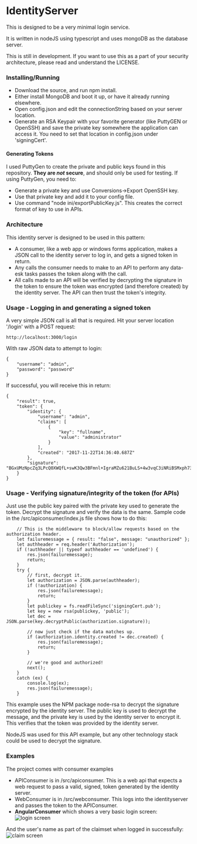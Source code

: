 # IdentityServer
This is designed to be a very minimal login service.  

It is written in nodeJS using typescript and uses mongoDB as the database server.

This is still in development. If you want to use this as a part of your security architecture, please read and understand the LICENSE.

### Installing/Running
 - Download the source, and run npm install.
 - Either install MongoDB and boot it up, or have it already running elsewhere.
 - Open config.json and edit the connectionString based on your server location.
 - Generate an RSA Keypair with your favorite generator (like PuttyGEN or OpenSSH) and save the private key somewhere the application can access it.  You need to set that location in config.json under 'signingCert'.
 
#### Generating Tokens
I used PuttyGen to create the private and public keys found in this repository. **They are _not_ secure**, and should only be used for testing.  If using PuttyGen, you need to:
 - Generate a private key and use Conversions->Export OpenSSH key.
 - Use that private key and add it to your config file.
 - Use command "node ini/exportPublicKey.js". This creates the correct format of key to use in APIs.
 
### Architecture
This identity server is designed to be used in this pattern:
 - A consumer, like a web app or windows forms application, makes a JSON call to the identity server to log in, and gets a signed token in return.
 - Any calls the consumer needs to make to an API to perform any data-esk tasks passes the token along with the call.
 - All calls made to an API will be verified by decrypting the signature in the token to ensure the token was encrypted (and therefore created) by the identity server. The API can then trust the token's integrity. 
 
### Usage - Logging in and generating a signed token
A very simple JSON call is all that is required. Hit your server location '/login' with a POST request:
```
http://localhost:3000/login
```

With raw JSON data to attempt to login:
```
{
	"username": "admin",
	"password": "password"
}
```

If successful, you will receive this in return:
```
{
    "result": true,
    "token": {
        "identity": {
            "username": "admin",
            "claims": [
                {
                    "key": "fullname",
                    "value": "administrator"
                }
            ],
            "created": "2017-11-22T14:36:40.687Z"
        },
        "signature": "BGxUMzNpcZq3LPcQ0XWQfL+swK3Qw3BFmnl+IgraMZu621BuLS+4w3vqC3iNRiBSMxph73hMqdXVyaPaeSkpzQ6IJ/8opxprj0QCII8W1xTIrf4qbUM2ZWZ7T2Ef+v/XpbC9Oo+wF3+BlZ5S8c1YGZZtDrByxfpIpXmQrtq3u4PCFzHmB16pjsRICBTidax0brhhZQVtXDm8KBBU5HWc3hzJdvef2Ec6kbU7qE5pA0rpWVY3bUZbpY0B1QdioFBlNW9WnobIbB4siVVpQ6vkLHO8zGTq6Y9Mw6DD3RgL5yUybeJHyQNdG/4nLwcMTYyT3WnHuVww0Z1l1eIVQ+4ztQ=="
    }
}
```

### Usage - Verifying signature/integrity of the token (for APIs)
Just use the public key paired with the private key used to generate the token. Decrypt the signature and verify the data is the same.
Sample code in the /src/apiconsumer/index.js file shows how to do this:

```
    // This is the middleware to block/allow requests based on the authorization header.
    let failuremessage = { result: "false", message: "unauthorized" };
    let authheader = req.header('Authorization');
    if (!authheader || typeof authheader == 'undefined') {
        res.json(failuremessage);
        return;
    }
    try {
        // first, decrypt it.
        let authorization = JSON.parse(authheader);
        if (!authorization) {
            res.json(failuremessage);
            return;
        }
        let publickey = fs.readFileSync('signingCert.pub');
        let key = new rsa(publickey, 'public');
        let dec = JSON.parse(key.decryptPublic(authorization.signature));

        // now just check if the data matches up.
        if (authorization.identity.created != dec.created) {
            res.json(failuremessage);
            return;
        }

        // we're good and authorized!
        next();
    }
    catch (ex) {
        console.log(ex);
        res.json(failuremessage);
    }
```

This example uses the NPM package node-rsa to decrypt the signature encrypted by the identity server.  The public key is used to decrypt the message, and the private key is used by the identity server to encrypt it.  This verifies that the token was provided by the identity server.

NodeJS was used for this API example, but any other technology stack could be used to decrypt the signature.

### Examples
The project comes with consumer examples
 - APIConsumer is in /src/apiconsumer.  This is a web api that expects a web request to pass a valid, signed, token generated by the identity server.
 - WebConsumer is in /src/webconsumer.  This logs into the identityserver and passes the token to the APIConsumer.
 - **AngularConsumer** which shows a very basic login screen:
![login screen](https://i.imgur.com/F0SX9Kh.png)

And the user's name as part of the claimset when logged in successfully:
![claim screen](https://i.imgur.com/0OQpAEx.png)
